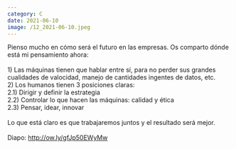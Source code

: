 ```yaml
--- 
category: C 
date: 2021-06-10 
image: /12_2021-06-10.jpeg 
--- 
```


Pienso mucho en cómo será el futuro en las empresas. Os comparto dónde está mi pensamiento ahora:<br><br>1) Las máquinas tienen que hablar entre sí, para no perder sus grandes cualidades de valocidad, manejo de cantidades ingentes de datos, etc.<br>2) Los humanos tienen 3 posiciones claras:<br>  2.1) Dirigir y definir la estrategia<br>  2.2) Controlar lo que hacen las máquinas: calidad y ética<br>  2.3) Pensar, idear, innovar<br><br>Lo que está claro es que trabajaremos juntos y el resultado será mejor. <br><br>Diapo: http://ow.ly/gfJp50EWyMw